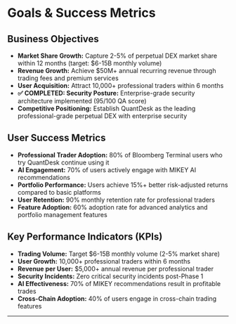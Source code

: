 # Goals & Success Metrics

## Business Objectives

- **Market Share Growth:** Capture 2-5% of perpetual DEX market share within 12 months (target: $6-15B monthly volume)
- **Revenue Growth:** Achieve $50M+ annual recurring revenue through trading fees and premium services
- **User Acquisition:** Attract 10,000+ professional traders within 6 months
- **✅ COMPLETED: Security Posture:** Enterprise-grade security architecture implemented (95/100 QA score)
- **Competitive Positioning:** Establish QuantDesk as the leading professional-grade perpetual DEX with enterprise security

## User Success Metrics

- **Professional Trader Adoption:** 80% of Bloomberg Terminal users who try QuantDesk continue using it
- **AI Engagement:** 70% of users actively engage with MIKEY AI recommendations
- **Portfolio Performance:** Users achieve 15%+ better risk-adjusted returns compared to basic platforms
- **User Retention:** 90% monthly retention rate for professional traders
- **Feature Adoption:** 60% adoption rate for advanced analytics and portfolio management features

## Key Performance Indicators (KPIs)

- **Trading Volume:** Target $6-15B monthly volume (2-5% market share)
- **User Growth:** 10,000+ professional traders within 6 months
- **Revenue per User:** $5,000+ annual revenue per professional trader
- **Security Incidents:** Zero critical security incidents post-Phase 1
- **AI Effectiveness:** 70% of MIKEY recommendations result in profitable trades
- **Cross-Chain Adoption:** 40% of users engage in cross-chain trading features

---
